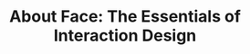 ---
title: 'About Face: The Essentials of Interaction Design'
authors: Alan Cooper, Robert Reimann, David Cronin, Christopher Noessel
booklink: "http://amzn.to/2hB1CO8"
datepublished: 2014
tags:
- Interaction design
publisher: John Wiley & Sons
imprint: Voices That Matter
image: "about-face.jpg"
---
